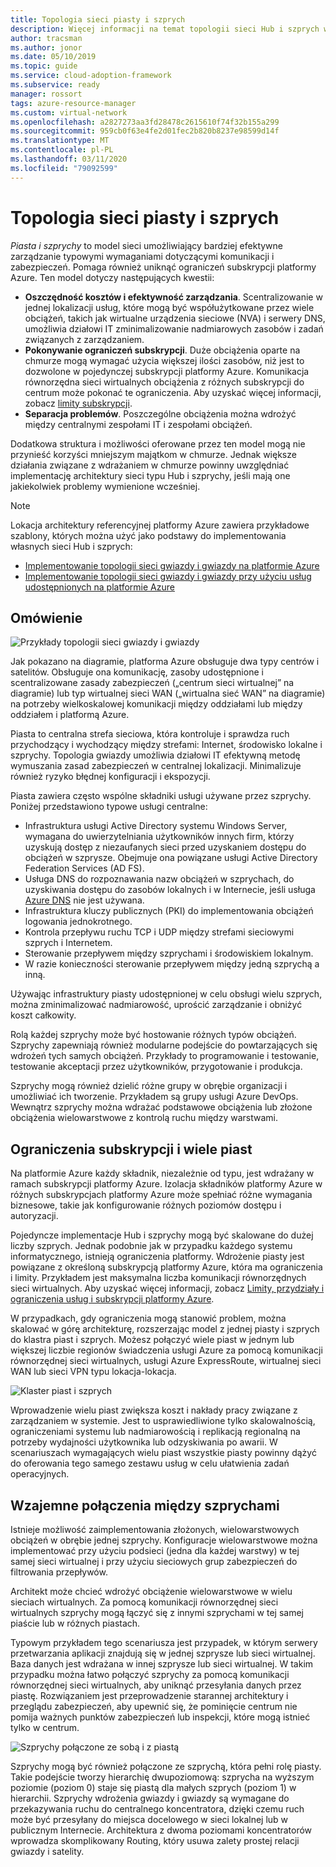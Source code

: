 ```yaml
---
title: Topologia sieci piasty i szprych
description: Więcej informacji na temat topologii sieci Hub i szprych w celu skuteczniejszego zarządzania typowymi wymaganiami dotyczącymi komunikacji lub zabezpieczeń.
author: tracsman
ms.author: jonor
ms.date: 05/10/2019
ms.topic: guide
ms.service: cloud-adoption-framework
ms.subservice: ready
manager: rossort
tags: azure-resource-manager
ms.custom: virtual-network
ms.openlocfilehash: a2827273aa3fd28478c2615610f74f32b155a299
ms.sourcegitcommit: 959cb0f63e4fe2d01fec2b820b8237e98599d14f
ms.translationtype: MT
ms.contentlocale: pl-PL
ms.lasthandoff: 03/11/2020
ms.locfileid: "79092599"
---
```

<!-- cSpell:ignore tracsman jonor rossort NVAs -->

# <a name="hub-and-spoke-network-topology"></a>Topologia sieci piasty i szprych

*Piasta i szprychy* to model sieci umożliwiający bardziej efektywne zarządzanie typowymi wymaganiami dotyczącymi komunikacji i zabezpieczeń. Pomaga również uniknąć ograniczeń subskrypcji platformy Azure. Ten model dotyczy następujących kwestii:

- **Oszczędność kosztów i efektywność zarządzania**. Scentralizowanie w jednej lokalizacji usług, które mogą być współużytkowane przez wiele obciążeń, takich jak wirtualne urządzenia sieciowe (NVA) i serwery DNS, umożliwia działowi IT zminimalizowanie nadmiarowych zasobów i zadań związanych z zarządzaniem.
- **Pokonywanie ograniczeń subskrypcji**. Duże obciążenia oparte na chmurze mogą wymagać użycia większej ilości zasobów, niż jest to dozwolone w pojedynczej subskrypcji platformy Azure. Komunikacja równorzędna sieci wirtualnych obciążenia z różnych subskrypcji do centrum może pokonać te ograniczenia. Aby uzyskać więcej informacji, zobacz [limity subskrypcji](https://docs.microsoft.com/azure/azure-subscription-service-limits).
- **Separacja problemów**. Poszczególne obciążenia można wdrożyć między centralnymi zespołami IT i zespołami obciążeń.

Dodatkowa struktura i możliwości oferowane przez ten model mogą nie przynieść korzyści mniejszym majątkom w chmurze. Jednak większe działania związane z wdrażaniem w chmurze powinny uwzględniać implementację architektury sieci typu Hub i szprychy, jeśli mają one jakiekolwiek problemy wymienione wcześniej.

> [!NOTE]
> Lokacja architektury referencyjnej platformy Azure zawiera przykładowe szablony, których można użyć jako podstawy do implementowania własnych sieci Hub i szprych:
>
> - [Implementowanie topologii sieci gwiazdy i gwiazdy na platformie Azure](https://docs.microsoft.com/azure/architecture/reference-architectures/hybrid-networking/hub-spoke)
> - [Implementowanie topologii sieci gwiazdy i gwiazdy przy użyciu usług udostępnionych na platformie Azure](https://docs.microsoft.com/azure/architecture/reference-architectures/hybrid-networking/shared-services)

## <a name="overview"></a>Omówienie

![Przykłady topologii sieci gwiazdy i gwiazdy][1]

Jak pokazano na diagramie, platforma Azure obsługuje dwa typy centrów i satelitów. Obsługuje ona komunikację, zasoby udostępnione i scentralizowane zasady zabezpieczeń („centrum sieci wirtualnej” na diagramie) lub typ wirtualnej sieci WAN („wirtualna sieć WAN” na diagramie) na potrzeby wielkoskalowej komunikacji między oddziałami lub między oddziałem i platformą Azure.

Piasta to centralna strefa sieciowa, która kontroluje i sprawdza ruch przychodzący i wychodzący między strefami: Internet, środowisko lokalne i szprychy. Topologia gwiazdy umożliwia działowi IT efektywną metodę wymuszania zasad zabezpieczeń w centralnej lokalizacji. Minimalizuje również ryzyko błędnej konfiguracji i ekspozycji.

Piasta zawiera często wspólne składniki usługi używane przez szprychy. Poniżej przedstawiono typowe usługi centralne:

- Infrastruktura usługi Active Directory systemu Windows Server, wymagana do uwierzytelniania użytkowników innych firm, którzy uzyskują dostęp z niezaufanych sieci przed uzyskaniem dostępu do obciążeń w szprysze. Obejmuje ona powiązane usługi Active Directory Federation Services (AD FS).
- Usługa DNS do rozpoznawania nazw obciążeń w szprychach, do uzyskiwania dostępu do zasobów lokalnych i w Internecie, jeśli usługa [Azure DNS](https://docs.microsoft.com/azure/dns/dns-overview) nie jest używana.
- Infrastruktura kluczy publicznych (PKI) do implementowania obciążeń logowania jednokrotnego.
- Kontrola przepływu ruchu TCP i UDP między strefami sieciowymi szprych i Internetem.
- Sterowanie przepływem między szprychami i środowiskiem lokalnym.
- W razie konieczności sterowanie przepływem między jedną szprychą a inną.

Używając infrastruktury piasty udostępnionej w celu obsługi wielu szprych, można zminimalizować nadmiarowość, uprościć zarządzanie i obniżyć koszt całkowity.

Rolą każdej szprychy może być hostowanie różnych typów obciążeń. Szprychy zapewniają również modularne podejście do powtarzających się wdrożeń tych samych obciążeń. Przykłady to programowanie i testowanie, testowanie akceptacji przez użytkowników, przygotowanie i produkcja.

Szprychy mogą również dzielić różne grupy w obrębie organizacji i umożliwiać ich tworzenie. Przykładem są grupy usługi Azure DevOps. Wewnątrz szprychy można wdrażać podstawowe obciążenia lub złożone obciążenia wielowarstwowe z kontrolą ruchu między warstwami.

## <a name="subscription-limits-and-multiple-hubs"></a>Ograniczenia subskrypcji i wiele piast

Na platformie Azure każdy składnik, niezależnie od typu, jest wdrażany w ramach subskrypcji platformy Azure. Izolacja składników platformy Azure w różnych subskrypcjach platformy Azure może spełniać różne wymagania biznesowe, takie jak konfigurowanie różnych poziomów dostępu i autoryzacji.

Pojedyncze implementacje Hub i szprychy mogą być skalowane do dużej liczby szprych. Jednak podobnie jak w przypadku każdego systemu informatycznego, istnieją ograniczenia platformy. Wdrożenie piasty jest powiązane z określoną subskrypcją platformy Azure, która ma ograniczenia i limity. Przykładem jest maksymalna liczba komunikacji równorzędnych sieci wirtualnych. Aby uzyskać więcej informacji, zobacz [Limity, przydziały i ograniczenia usług i subskrypcji platformy Azure](https://docs.microsoft.com/azure/azure-subscription-service-limits).

W przypadkach, gdy ograniczenia mogą stanowić problem, można skalować w górę architekturę, rozszerzając model z jednej piasty i szprych do klastra piast i szprych. Możesz połączyć wiele piast w jednym lub większej liczbie regionów świadczenia usługi Azure za pomocą komunikacji równorzędnej sieci wirtualnych, usługi Azure ExpressRoute, wirtualnej sieci WAN lub sieci VPN typu lokacja-lokacja.

![Klaster piast i szprych][2]

Wprowadzenie wielu piast zwiększa koszt i nakłady pracy związane z zarządzaniem w systemie. Jest to usprawiedliwione tylko skalowalnością, ograniczeniami systemu lub nadmiarowością i replikacją regionalną na potrzeby wydajności użytkownika lub odzyskiwania po awarii. W scenariuszach wymagających wielu piast wszystkie piasty powinny dążyć do oferowania tego samego zestawu usług w celu ułatwienia zadań operacyjnych.

## <a name="interconnection-between-spokes"></a>Wzajemne połączenia między szprychami

Istnieje możliwość zaimplementowania złożonych, wielowarstwowych obciążeń w obrębie jednej szprychy. Konfiguracje wielowarstwowe można implementować przy użyciu podsieci (jedna dla każdej warstwy) w tej samej sieci wirtualnej i przy użyciu sieciowych grup zabezpieczeń do filtrowania przepływów.

Architekt może chcieć wdrożyć obciążenie wielowarstwowe w wielu sieciach wirtualnych. Za pomocą komunikacji równorzędnej sieci wirtualnych szprychy mogą łączyć się z innymi szprychami w tej samej piaście lub w różnych piastach.

Typowym przykładem tego scenariusza jest przypadek, w którym serwery przetwarzania aplikacji znajdują się w jednej szprysze lub sieci wirtualnej. Baza danych jest wdrażana w innej szprysze lub sieci wirtualnej. W takim przypadku można łatwo połączyć szprychy za pomocą komunikacji równorzędnej sieci wirtualnych, aby uniknąć przesyłania danych przez piastę. Rozwiązaniem jest przeprowadzenie starannej architektury i przeglądu zabezpieczeń, aby upewnić się, że pominięcie centrum nie pomija ważnych punktów zabezpieczeń lub inspekcji, które mogą istnieć tylko w centrum.

![Szprychy połączone ze sobą i z piastą][3]

Szprychy mogą być również połączone ze szprychą, która pełni rolę piasty. Takie podejście tworzy hierarchię dwupoziomową: szprycha na wyższym poziomie (poziom 0) staje się piastą dla małych szprych (poziom 1) w hierarchii. Szprychy wdrożenia gwiazdy i gwiazdy są wymagane do przekazywania ruchu do centralnego koncentratora, dzięki czemu ruch może być przesyłany do miejsca docelowego w sieci lokalnej lub w publicznym Internecie. Architektura z dwoma poziomami koncentratorów wprowadza skomplikowany Routing, który usuwa zalety prostej relacji gwiazdy i satelity.

<!-- images -->

[1]: ../../_images/azure-best-practices/network-hub-spoke-high-level.png "Ogólny przykład piasty i szprych"
[2]: ../../_images/azure-best-practices/network-hub-spokes-cluster.png "Klaster piast i szprych"
[3]: ../../_images/azure-best-practices/network-spoke-to-spoke.png "Szprycha do szprychy"
